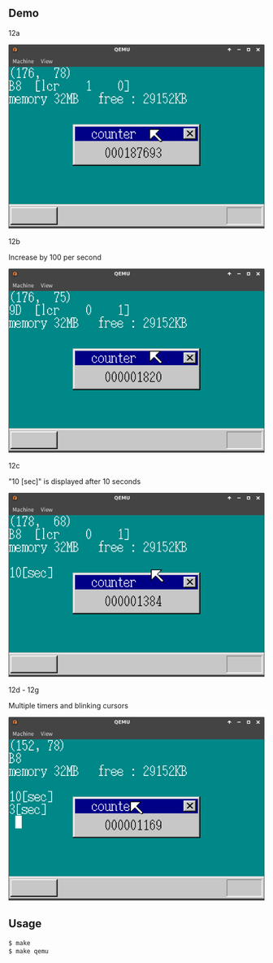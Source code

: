 ## Demo

12a

![template](https://github.com/watermelon892/OSPractice/blob/master/12/pic/12a.png)

12b

Increase by 100 per second

![template](https://github.com/watermelon892/OSPractice/blob/master/12/pic/12b.png)

12c

"10 [sec]" is displayed after 10 seconds

![template](https://github.com/watermelon892/OSPractice/blob/master/12/pic/12c.png)

12d - 12g

Multiple timers and blinking cursors

![template](https://github.com/watermelon892/OSPractice/blob/master/12/pic/12d.png)

## Usage

```
$ make
$ make qemu
```
